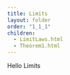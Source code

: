 ```yaml
---
title: Limits
layout: folder
order: "1_1_1"
children:
  - LimitLaws.html
  - Theorem1.html
---
```

Hello Limits